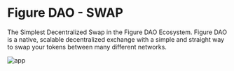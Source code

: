 # Figure DAO - SWAP

The Simplest Decentralized Swap in the Figure DAO Ecosystem.
Figure DAO is a native, scalable decentralized exchange with a simple and straight way to swap your tokens between many different networks.

![app](https://figuredao.app/img/swap.png)
